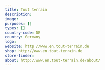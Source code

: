 ```yaml
---
title: Tout terrain
description:
image:
purposes: []
types: []
country-code: DE
country: Germany
logo:
website: http://www.en.tout-terrain.de
shop: http://www.en.tout-terrain.de
store-finder:
about: http://www.en.tout-terrain.de/about/
---
```

